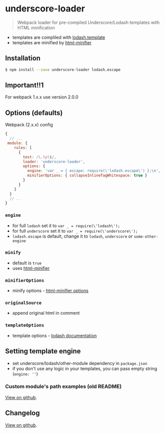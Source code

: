# underscore-loader

> Webpack loader for pre-compiled Underscore/Lodash templates with HTML minification

* templates are compliled with [lodash.template](https://www.npmjs.com/package/lodash.template)
* templates are minified by [html-minifier](https://www.npmjs.com/package/html-minifier)

## Installation

```bash
$ npm install --save underscore-loader lodash.escape
```

## Important!!1

For webpack 1.x.x use version 2.0.0

## Options (defaults)

Webpack (2.x.x) config

```js
{
  // ...
 module: {
    rules: [
      {
        test: /\.tpl$/,
        loader: 'underscore-loader',
        options: {
          engine: 'var _ = { escape: require(\'lodash.escape\') };\n',
          minifierOptions: { collapseInlineTagWhitespace: true }
        }
      }
    ]
  }
  // ..
}
```

### `engine`

* for full `lodash` set it to `var _ = require(\'lodash\');`
* for full `underscore` set it to `var _ = require(\'underscore\');`
* `lodash.escape` is default, change it to `lodash`, `underscore` or `some-other-engine`

### `minify`

* default is `true`
* uses [html-minifier](https://www.npmjs.com/package/html-minifier)

### `minifierOptions`

* minify options - [html-minifier options](https://www.npmjs.com/package/html-minifier#options-quick-reference)

### `originalSource`

* append original html in comment

### `templateOptions`

* template options - [lodash documentation](https://lodash.com/docs#template)

## Setting template engine

* set underscore/lodash/other-module dependency in `package.json`
* if you don't use any logic in your templates, you can pass empty string (`engine: ''`)

### Custom module's path examples (old README)

[View on github](https://github.com/tomek-f/underscore-loader/blob/master/customModulesPath.md).

## Changelog

[View on github](https://github.com/tomek-f/underscore-loader/blob/master/changelog.md).
